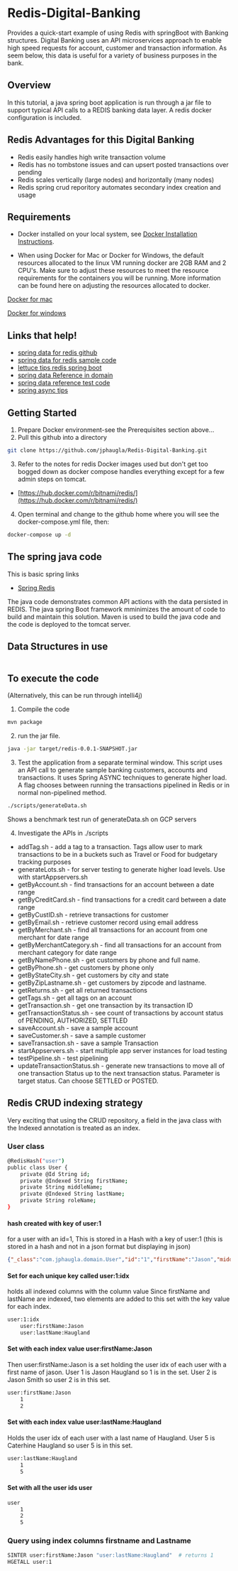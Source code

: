 # Redis-Digital-Banking
Provides a quick-start example of using Redis with springBoot with Banking structures.  Digital Banking uses an API microservices approach to enable high speed requests for account, customer and transaction information.  As seem below, this data is useful for a variety of business purposes in the bank.
<a href="" rel="Digital Banking"><img src="images/DigitalBanking.png" alt="" /></a>

## Overview
In this tutorial, a java spring boot application is run through a jar file to support typical API calls to a REDIS banking data layer.  A redis docker configuration is included.

## Redis Advantages for this Digital Banking
 * Redis easily handles high write transaction volume
 * Redis has no tombstone issues and can upsert posted transactions over pending
 * Redis scales vertically (large nodes)  and horizontally (many nodes)
 * Redis spring crud reporitory automates secondary index creation and usage

## Requirements
* Docker installed on your local system, see [Docker Installation Instructions](https://docs.docker.com/engine/installation/).

* When using Docker for Mac or Docker for Windows, the default resources allocated to the linux VM running docker are 2GB RAM and 2 CPU's. Make sure to adjust these resources to meet the resource requirements for the containers you will be running. More information can be found here on adjusting the resources allocated to docker.

[Docker for mac](https://docs.docker.com/docker-for-mac/#advanced)

[Docker for windows](https://docs.docker.com/docker-for-windows/#advanced)

## Links that help!

 * [spring data for redis github](https://github.com/spring-projects/spring-data-examples/tree/master/redis/repositories)
 * [spring data for redis sample code](https://www.oodlestechnologies.com/blogs/Using-Redis-with-CrudRepository-in-Spring-Boot/)
 * [lettuce tips redis spring boot](https://www.bytepitch.com/blog/redis-integration-spring-boot/)
 * [spring data Reference in domain](https://github.com/spring-projects/spring-data-examples/blob/master/redis/repositories/src/main/java/example/springdata/redis/repositories/Person.java)
 * [spring data reference test code](https://github.com/spring-projects/spring-data-examples/blob/master/redis/repositories/src/test/java/example/springdata/redis/repositories/PersonRepositoryTests.java)
 * [spring async tips](https://dzone.com/articles/effective-advice-on-spring-async-part-1)
## Getting Started
1. Prepare Docker environment-see the Prerequisites section above...
2. Pull this github into a directory
```bash
git clone https://github.com/jphaugla/Redis-Digital-Banking.git
```
3. Refer to the notes for redis Docker images used but don't get too bogged down as docker compose handles everything except for a few admin steps on tomcat.
 * [https://hub.docker.com/r/bitnami/redis/](https://hub.docker.com/r/bitnami/redis/)  
4. Open terminal and change to the github home where you will see the docker-compose.yml file, then: 
```bash
docker-compose up -d
```


## The spring java code
This is basic spring links
 * [Spring Redis](https://docs.spring.io/spring-data/data-redis/docs/current/reference/html/#redis.repositories.indexes)

The java code demonstrates common API actions with the data persisted in REDIS.  The java spring Boot framework mminimizes the amount of code to build and maintain this solution.  Maven is used to build the java code and the code is deployed to the tomcat server.

## Data Structures in use
<a href="" rel="Tables Structures Used"><img src="images/Tables.png" alt="" /></a>
## To execute the code
(Alternatively, this can be run through intelli4j)

1. Compile the code
```bash
mvn package
```
2.  run the jar file.   
```bash
java -jar target/redis-0.0.1-SNAPSHOT.jar
```
3.  Test the application from a separate terminal window.  This script uses an API call to generate sample banking customers, accounts and transactions.  It uses Spring ASYNC techniques to generate higher load.  A flag chooses between running the transactions pipelined in Redis or in normal non-pipelined method.
```bash
./scripts/generateData.sh
```
Shows a benchmark test run of  generateData.sh on GCP servers
<a href="" rel="Generate Data Benchmark"><img src="images/Benchmark.png" alt="" /></a>

4.  Investigate the APIs in ./scripts
  * addTag.sh - add a tag to a transaction.  Tags allow user to mark  transactions to be in a buckets such as Travel or Food for budgetary tracking purposes
  * generateLots.sh - for server testing to generate higher load levels.  Use with startAppservers.sh 
  * getByAccount.sh - find transactions for an account between a date range
  * getByCreditCard.sh - find transactions for a credit card  between a date range
  * getByCustID.sh - retrieve transactions for customer
  * getByEmail.sh - retrieve customer record using email address
  * getByMerchant.sh - find all transactions for an account from one merchant for date range
  * getByMerchantCategory.sh - find all transactions for an account from merchant category for date range
  * getByNamePhone.sh - get customers by phone and full name.
  * getByPhone.sh - get customers by phone only
  * getByStateCity.sh - get customers by city and state
  * getByZipLastname.sh -  get customers by zipcode and lastname.
  * getReturns.sh - get all returned transactions
  * getTags.sh - get all tags on an account
  * getTransaction.sh - get one transaction by its transaction ID
  * getTransactionStatus.sh - see count of transactions by account status of PENDING, AUTHORIZED, SETTLED
  * saveAccount.sh - save a sample account
  * saveCustomer.sh - save a sample customer
  * saveTransaction.sh - save a sample Transaction
  * startAppservers.sh - start multiple app server instances for load testing
  * testPipeline.sh - test pipelining
  * updateTransactionStatus.sh - generate new transactions to move all of one transaction Status up to the next transaction status. Parameter is target status.  Can choose SETTLED or POSTED.  
## Redis CRUD indexing strategy
Very exciting that using the CRUD repository, a field in the java class with the Indexed annotation is treated as an index.
<a href="" rel="Spring Indexes"><img src="images/Springindexes.png" alt="" /></a>
### User class
```bash
@RedisHash("user")
public class User {
	private @Id String id;
	private @Indexed String firstName;
	private String middleName;
	private @Indexed String lastName;
	private String roleName;
}
```
#### hash created with key of user:1
for a user with an id=1, This is stored in a Hash with a key of user:1
(this is stored in a hash and not in a json format but displaying in json)
```json
{"_class":"com.jphaugla.domain.User","id":"1","firstName":"Jason","middleName":"Paul","lastName":"Haugland","roleName":"CEO"}
```
#### Set for each unique key called user:1:idx
holds all indexed columns with the column value
Since firstName and lastName are indexed, two elements are added to this set with the key value for each index.  
```bash
user:1:idx
	user:firstName:Jason
	user:lastName:Haugland
```
#### Set with each index value  user:firstName:Jason
Then user:firstName:Jason is a set holding the user idx of each user with a first name of jason.  User 1 is Jason Haugland so 1 is in the set.  User 2 is Jason Smith so user 2 is in this set.
```bash
user:firstName:Jason
	1
	2
```
#### Set with each index value user:lastName:Haugland 
Holds the user idx of each user with a last name of Haugland.  User 5 is Caterhine Haugland so user 5 is in this set.
```bash
user:lastName:Haugland
	1
	5
```
#### Set with all the user ids <b>user</b> 
```bash
user
	1
	2
	5
```
### Query using index columns firstname and Lastname 
```bash
SINTER user:firstName:Jason "user:lastName:Haugland"  # returns 1
HGETALL user:1
```

